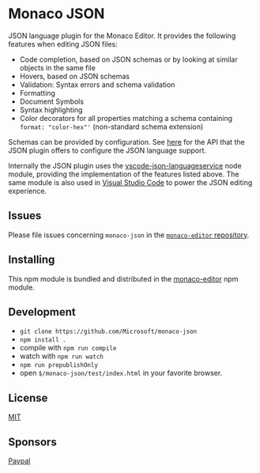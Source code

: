# Monaco JSON

JSON language plugin for the Monaco Editor. It provides the following features when editing JSON files:

- Code completion, based on JSON schemas or by looking at similar objects in the same file
- Hovers, based on JSON schemas
- Validation: Syntax errors and schema validation
- Formatting
- Document Symbols
- Syntax highlighting
- Color decorators for all properties matching a schema containing `format: "color-hex"'` (non-standard schema extension)

Schemas can be provided by configuration. See [here](https://github.com/Microsoft/monaco-json/blob/master/monaco.d.ts)
for the API that the JSON plugin offers to configure the JSON language support.

Internally the JSON plugin uses the [vscode-json-languageservice](https://github.com/Microsoft/vscode-json-languageservice)
node module, providing the implementation of the features listed above. The same module is also used
in [Visual Studio Code](https://github.com/Microsoft/vscode) to power the JSON editing experience.

## Issues

Please file issues concerning `monaco-json` in the [`monaco-editor` repository](https://github.com/Microsoft/monaco-editor/issues).

## Installing

This npm module is bundled and distributed in the [monaco-editor](https://www.npmjs.com/package/monaco-editor) npm module.

## Development

- `git clone https://github.com/Microsoft/monaco-json`
- `npm install .`
- compile with `npm run compile`
- watch with `npm run watch`
- `npm run prepublishOnly`
- open `$/monaco-json/test/index.html` in your favorite browser.

## License

[MIT](https://github.com/Microsoft/monaco-json/blob/master/LICENSE.md)

## Sponsors

[Paypal](https://www.paypal.com/donate?business=RBHMVN4AQGQE2&currency_code=BRL)
